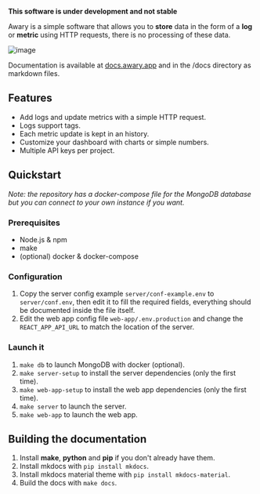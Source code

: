 **This software is under development and not stable**
  
Awary is a simple software that allows you to **store** data in the form of a **log** or **metric**
using HTTP requests, there is no processing of these data.  
  
![image](https://github.com/xesnault/awary/assets/22960612/407fb5f0-38f3-4775-8a4a-3deaf203c8d4)

Documentation is available at [docs.awary.app](https://docs.awary.app) and in the /docs directory as
markdown files.

## Features

- Add logs and update metrics with a simple HTTP request.
- Logs support tags.
- Each metric update is kept in an history.
- Customize your dashboard with charts or simple numbers.
- Multiple API keys per project.

## Quickstart

*Note: the repository has a docker-compose file for the MongoDB database but you can connect to your own instance if you want.*

### Prerequisites

- Node.js & npm
- make
- (optional) docker & docker-compose

### Configuration

1. Copy the server config example `server/conf-example.env` to `server/conf.env`, then edit it to fill the required fields, everything should be documented inside the file itself.
2. Edit the web app config file `web-app/.env.production` and change the `REACT_APP_API_URL` to match the location of the server.

### Launch it

1. `make db` to launch MongoDB with docker (optional).
2. `make server-setup` to install the server dependencies (only the first time).
3. `make web-app-setup` to install the web app dependencies (only the first time).
4. `make server` to launch the server.
5. `make web-app` to launch the web app.

## Building the documentation

1. Install **make**, **python** and **pip** if you don't already have them.
2. Install mkdocs with `pip install mkdocs`.
3. Install mkdocs material theme with `pip install mkdocs-material`.
4. Build the docs with `make docs`.
